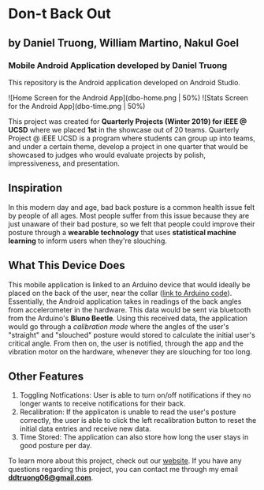 # Don-t Back Out
## by Daniel Truong, William Martino, Nakul Goel
### Mobile Android Application developed by Daniel Truong
This repository is the Android application developed on Android Studio. 

![Home Screen for the Android App](dbo-home.png | 50%)
![Stats Screen for the Android App](dbo-time.png | 50%)

This project was created for **Quarterly Projects (Winter 2019) for iEEE @ UCSD** where we placed **1st** in the showcase out of 20 teams. Quarterly Project @ iEEE UCSD is a program where students can group up into teams, and under a certain theme, develop a project in one quarter that would be showcased to judges who would evaluate projects by polish, impressiveness, and presentation.

## Inspiration
In this modern day and age, bad back posture is a common health issue felt by people of all ages. Most people suffer from this issue because they are just unaware of their bad posture, so we felt that people could improve their posture through a **wearable technology** that uses **statistical machine learning** to inform users when they're slouching.  

## What This Device Does
This mobile application is linked to an Arduino device that would ideally be placed on the back of the user, near the collar ([link to Arduino code](https://github.com/wmartino/Dont-Back-Out-Hardware)). Essentially, the Android application takes in readings of the back angles from accelerometer in the hardware. This data would be sent via bluetooth from the Arduino's **Bluno Beetle**. Using this received data, the application would go through a *calibration mode* where the angles of the user's "straight" and "slouched" posture would stored to calculate the initial user's critical angle. From then on, the user is notified, through the app and the vibration motor on the hardware, whenever they are slouching for too long. 

## Other Features
1) Toggling Notfications: User is able to turn on/off notifications if they no longer wants to receive notifications for their back.
2) Recalibration: If the applicaton is unable to read the user's posture correctly, the user is able to click the left recalibration button to reset the initial data entries and receive new data.
3) Time Stored: The application can also store how long the user stays in good posture per day.

To learn more about this project, check out our [website](https://dontbackout.com). If you have any questions regarding this project, you can contact me through my email **ddtruong06@gmail.com**. 
